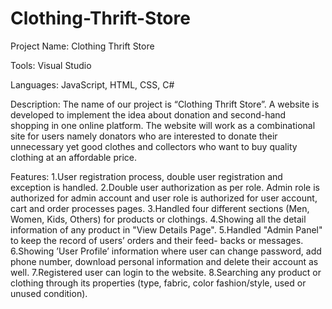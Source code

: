 # Clothing-Thrift-Store
Project Name: Clothing Thrift Store

Tools: Visual Studio

Languages: JavaScript, HTML, CSS, C#

Description: The name of our project is “Clothing Thrift Store”. A website is developed
to implement the idea about donation and second-hand shopping
in one online platform. The website will work as a combinational site for
users namely donators who are interested to donate their unnecessary yet
good clothes and collectors who want to buy quality clothing at an affordable
price.

Features:
1.User registration process, double user registration and exception is handled.
2.Double user authorization as per role. Admin role is authorized for admin
account and user role is authorized for user account, cart and order processes
pages.
3.Handled four different sections (Men, Women, Kids, Others) for products
or clothings.
4.Showing all the detail information of any product in "View Details Page".
5.Handled "Admin Panel" to keep the record of users’ orders and their feed-
backs or messages.
6.Showing ’User Profile’ information where user can change password, add
phone number, download personal information and delete their account as
well.
7.Registered user can login to the website.
8.Searching any product or clothing through its properties (type, fabric, color
fashion/style, used or unused condition).
